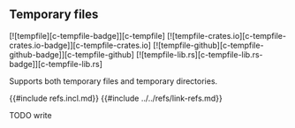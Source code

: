 ## Temporary files

[![tempfile][c-tempfile-badge]][c-tempfile]
[![tempfile-crates.io][c-tempfile-crates.io-badge]][c-tempfile-crates.io]
[![tempfile-github][c-tempfile-github-badge]][c-tempfile-github]
[![tempfile-lib.rs][c-tempfile-lib.rs-badge]][c-tempfile-lib.rs]

Supports both temporary files and temporary directories.

{{#include refs.incl.md}}
{{#include ../../refs/link-refs.md}}

<div class="hidden">
TODO write
</div>
